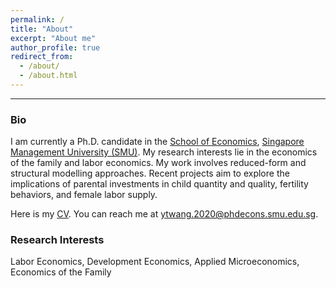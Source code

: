 ```yaml
---
permalink: /
title: "About"
excerpt: "About me"
author_profile: true
redirect_from: 
  - /about/
  - /about.html
--- 
```

<!--- <img align="left" decoding="async" src="../images/smu-logo.jpg" width="20%"><br>  --->

<!---  **<span style="color: #006692;"> Welcome to my site!</span>** --->

<!---##  Welcome to my site! --->   


------

 

### Bio
I am currently a Ph.D. candidate in the [School of Economics](https://economics.smu.edu.sg/), [Singapore Management University (SMU)](https://www.smu.edu.sg/). My research interests lie in the economics of the family and labor economics. My work involves reduced-form and structural modelling approaches. Recent projects aim to explore the implications of parental investments in child quantity and quality, fertility behaviors, and female labor supply.

Here is my [CV](../files/CV_Yutao_Wang.pdf). You can reach me at [ytwang.2020@phdecons.smu.edu.sg](mailto:ytwang.2020@phdecons.smu.edu.sg).

<!--- ------ --->
### Research Interests
  <!-- <span style="color: green;">Economics of the Family, Labor Economics</span> -->
  Labor Economics, Development Economics, Applied Microeconomics, Economics of the Family

<!---
### Education
<img align="left" decoding="async" src="../images/smu-logo.jpg" width="20%"> &nbsp;&nbsp;&nbsp;Ph.D. Candidate in Economics | <small>2020 - Now</small>
<br>&nbsp;&nbsp;&nbsp;Singapore Management University
<br>&nbsp;&nbsp;&nbsp;Advisor: [Prof. Christine Ho](https://sites.google.com/site/christineho5/)
--->
  
<!---
### Contact Information
  Email: [ytwang.2020@phdecons.smu.edu.sg](mailto:ytwang.2020@phdecons.smu.edu.sg)
--->
